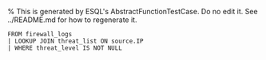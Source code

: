 % This is generated by ESQL's AbstractFunctionTestCase. Do no edit it. See ../README.md for how to regenerate it.

```esql
FROM firewall_logs
| LOOKUP JOIN threat_list ON source.IP
| WHERE threat_level IS NOT NULL
```
